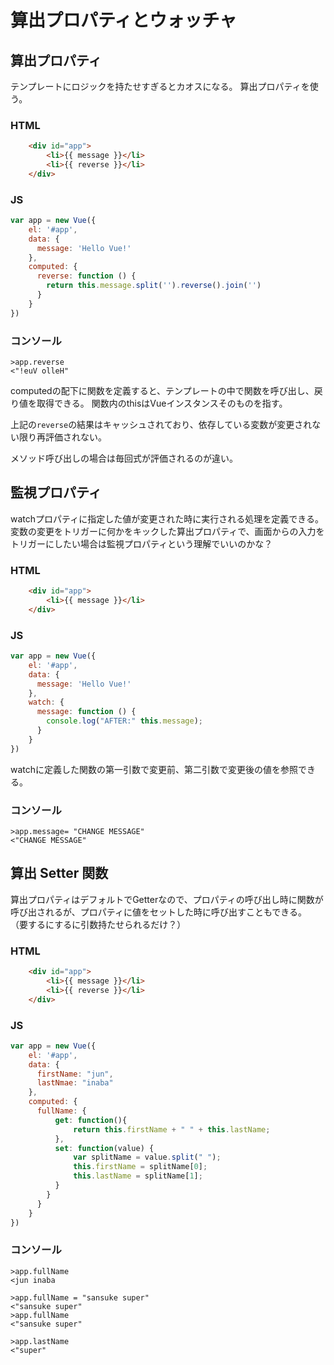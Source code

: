 # 算出プロパティとウォッチャ

## 算出プロパティ

テンプレートにロジックを持たせすぎるとカオスになる。
算出プロパティを使う。

### HTML
```html
    <div id="app">
        <li>{{ message }}</li>
        <li>{{ reverse }}</li>
    </div>
```

### JS
```javascript
var app = new Vue({
    el: '#app',
    data: {
      message: 'Hello Vue!'
    },
    computed: {
      reverse: function () {
        return this.message.split('').reverse().join('')
      }      
    }
})
```

### コンソール
```
>app.reverse
<"!euV olleH"
```

computedの配下に関数を定義すると、テンプレートの中で関数を呼び出し、戻り値を取得できる。
関数内のthisはVueインスタンスそのものを指す。

上記の`reverse`の結果はキャッシュされており、依存している変数が変更されない限り再評価されない。

メソッド呼び出しの場合は毎回式が評価されるのが違い。


## 監視プロパティ
watchプロパティに指定した値が変更された時に実行される処理を定義できる。
変数の変更をトリガーに何かをキックした算出プロパティで、画面からの入力をトリガーにしたい場合は監視プロパティという理解でいいのかな？

### HTML
```html
    <div id="app">
        <li>{{ message }}</li>
    </div>
```

### JS
```javascript
var app = new Vue({
    el: '#app',
    data: {
      message: 'Hello Vue!'
    },
    watch: {
      message: function () {
        console.log("AFTER:" this.message);
      }      
    }
})
```

watchに定義した関数の第一引数で変更前、第二引数で変更後の値を参照できる。

### コンソール
```
>app.message= "CHANGE MESSAGE"
<"CHANGE MESSAGE"
```

## 算出 Setter 関数
算出プロパティはデフォルトでGetterなので、プロパティの呼び出し時に関数が呼び出されるが、プロパティに値をセットした時に呼び出すこともできる。
（要するにするに引数持たせられるだけ？）

### HTML
```html
    <div id="app">
        <li>{{ message }}</li>
        <li>{{ reverse }}</li>
    </div>
```

### JS
```javascript
var app = new Vue({
    el: '#app',
    data: {
      firstName: "jun",
      lastNmae: "inaba"
    },
    computed: {
      fullName: {
          get: function(){
              return this.firstName + " " + this.lastName;
          },
          set: function(value) {
              var splitName = value.split(" ");
              this.firstName = splitName[0];
              this.lastName = splitName[1];
          }
        }
      }
    }
})
```

### コンソール
```
>app.fullName
<jun inaba

>app.fullName = "sansuke super"
<"sansuke super"
>app.fullName
<"sansuke super"

>app.lastName
<"super"
```
